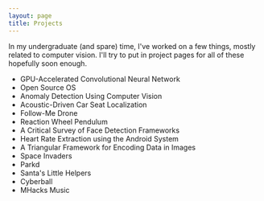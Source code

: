 ```yaml
---
layout: page
title: Projects
---
```


In my undergraduate (and spare) time, I've worked on a few things, mostly related to computer vision. I'll try to put in project pages for all of these hopefully soon enough.

* GPU-Accelerated Convolutional Neural Network
* Open Source OS
* Anomaly Detection Using Computer Vision
* Acoustic-Driven Car Seat Localization
* Follow-Me Drone
* Reaction Wheel Pendulum
* A Critical Survey of Face Detection Frameworks
* Heart Rate Extraction using the Android System
* A Triangular Framework for Encoding Data in Images
* Space Invaders
* Parkd
* Santa's Little Helpers
* Cyberball
* MHacks Music

